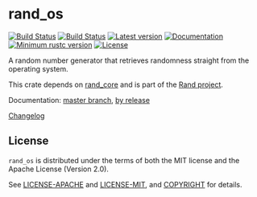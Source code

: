 # rand_os

[![Build Status](https://travis-ci.org/rust-random/rand.svg?branch=master)](https://travis-ci.org/rust-random/rand)
[![Build Status](https://ci.appveyor.com/api/projects/status/github/rust-random/rand?svg=true)](https://ci.appveyor.com/project/rust-random/rand)
[![Latest version](https://img.shields.io/crates/v/rand_os.svg)](https://crates.io/crates/rand_os)
[![Documentation](https://docs.rs/rand_os/badge.svg)](https://docs.rs/rand_os)
[![Minimum rustc version](https://img.shields.io/badge/rustc-1.22+-yellow.svg)](https://github.com/rust-random/rand#rust-version-requirements)
[![License](https://img.shields.io/crates/l/rand_os.svg)](https://github.com/rust-random/rand/tree/master/rand_os#license)

A random number generator that retrieves randomness straight from the
operating system.

This crate depends on [rand_core](https://crates.io/crates/rand_core) and is
part of the [Rand project](https://github.com/rust-random/rand).

Documentation:
[master branch](https://rust-random.github.io/rand/rand_os/index.html),
[by release](https://docs.rs/rand_os)

[Changelog](CHANGELOG.md)

## License

`rand_os` is distributed under the terms of both the MIT license and the
Apache License (Version 2.0).

See [LICENSE-APACHE](LICENSE-APACHE) and [LICENSE-MIT](LICENSE-MIT), and
[COPYRIGHT](COPYRIGHT) for details.

